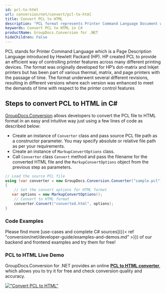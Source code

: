 ```yaml
---
id: pcl-to-html
url: conversion/net/convert/pcl-to-html
title: Convert PCL to HTML
description: "PCL format represents Printer Command Language Document with .pcl extension. Learn how to convert PCL to HTML file programmatically in C# language using GroupDocs.Conversion for .NET library."
keywords: Convert PCL to HTML in C#
productName: GroupDocs.Conversion for .NET
hideChildren: False
---
```


PCL stands for Printer Command Language which is a Page Description Language introduced by Hewlett Packard (HP). HP created PCL to provide an efficient way of controlling printer features across many different printing devices. The format was originally developed for HP’s dot-matrix and Inkjet printers but has been part of various thermal, matrix, and page printers with the passage of time. The format underwent several different revisions, resulting in different versions where each version was enhanced to meet the demands of time with respect to the printer control features

## Steps to convert PCL to HTML in C#

[GroupDocs.Conversion](https://products.groupdocs.com/conversion/net) allows developers to convert the PCL file to HTML format in an easy and intuitive way just using a few lines of code as described below:

* Create an instance of `Converter` class and pass source PCL file path as a constructor parameter. You may specify absolute or relative file path as per your requirements. 
* Create an instance of `MarkupConvertOptions` class.
* Call `Converter` class `Convert` method and pass the filename for the converted HTML file and the `MarkupConvertOptions` object from the previous step as parameters.

```csharp
// Load the source PCL file
using (var converter = new GroupDocs.Conversion.Converter("sample.pcl"))
{
    // Set the convert options for HTML format
   var options = new MarkupConvertOptions();
    // Convert to HTML format
    converter.Convert("converted.html", options);
}
```

### Code Examples

Please find more [use-cases and complete C# sources]({{< ref "conversion/net/developer-guide/examples-and-demos.md" >}}) of our backend and frontend examples and try them for free!

### PCL to HTML Live Demo

GroupDocs.Conversion for .NET provides an online [**PCL to HTML converter**](https://products.groupdocs.app/conversion/pcl-to-html), which allows you to try it for free and check conversion quality and accuracy.

[!["Convert PCL to HTML"](conversion/net/images/convert-to-html/convert-pcl-to-html.png)](https://products.groupdocs.app/conversion/pcl-to-html)